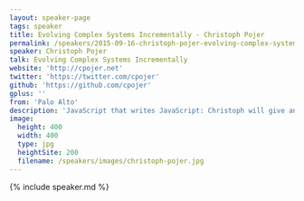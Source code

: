 ```yaml
---
layout: speaker-page
tags: speaker
title: Evolving Complex Systems Incrementally - Christoph Pojer
permalink: /speakers/2015-09-16-christoph-pojer-evolving-complex-systems-Incrementally.html
speaker: Christoph Pojer
talk: Evolving Complex Systems Incrementally
website: 'http://cpojer.net'
twitter: 'https://twitter.com/cpojer'
github: 'https://github.com/cpojer'
gplus: ''
from: 'Palo Alto'
description: 'JavaScript that writes JavaScript: Christoph will give an intro to jscodeshift and the underlying tools like recast and ast-types that help rewrite and modernize a lot of Facebook’s JavaScript code day-to-day. We’ll explore why these tools become increasingly important and how they change how we think about open source and breaking API changes at Facebook. At the end of the talk everyone will be able to run their own code transformations across all of their projects safely and efficiently.'
image:
  height: 400
  width: 400
  type: jpg
  heightSite: 200
  filename: /speakers/images/christoph-pojer.jpg
---
```


{% include speaker.md %}

